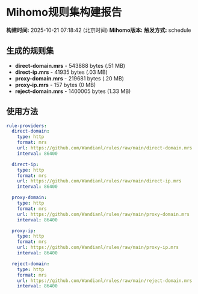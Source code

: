 # Mihomo规则集构建报告

**构建时间:** 2025-10-21 07:18:42 (北京时间)
**Mihomo版本:** 
**触发方式:** schedule

## 生成的规则集

- **direct-domain.mrs** - 543888 bytes (.51 MB)
- **direct-ip.mrs** - 41935 bytes (.03 MB)
- **proxy-domain.mrs** - 219681 bytes (.20 MB)
- **proxy-ip.mrs** - 157 bytes (0 MB)
- **reject-domain.mrs** - 1400005 bytes (1.33 MB)

## 使用方法

```yaml
rule-providers:
  direct-domain:
    type: http
    format: mrs
    url: https://github.com/Wandianl/rules/raw/main/direct-domain.mrs
    interval: 86400

  direct-ip:
    type: http
    format: mrs
    url: https://github.com/Wandianl/rules/raw/main/direct-ip.mrs
    interval: 86400

  proxy-domain:
    type: http
    format: mrs
    url: https://github.com/Wandianl/rules/raw/main/proxy-domain.mrs
    interval: 86400

  proxy-ip:
    type: http
    format: mrs
    url: https://github.com/Wandianl/rules/raw/main/proxy-ip.mrs
    interval: 86400

  reject-domain:
    type: http
    format: mrs
    url: https://github.com/Wandianl/rules/raw/main/reject-domain.mrs
    interval: 86400

```
